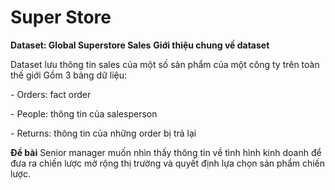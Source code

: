 # Super Store

**Dataset: Global Superstore Sales** **Giới thiệu chung về dataset** 

Dataset lưu thông tin sales của một số sản phẩm của một công ty trên toàn thế giới Gồm 3 bảng dữ liệu:

\- Orders: fact order

\- People: thông tin của salesperson

\- Returns: thông tin của những order bị trả lại 

**Đề bài** Senior manager muốn nhìn thấy thông tin về tình hình kinh doanh để đưa ra chiến lược mở rộng thị trường và quyết định lựa chọn sản phẩm chiến lược.
